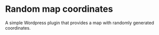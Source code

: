 # Random map coordinates

A simple Wordpress plugin that provides a map with randomly generated coordinates.

